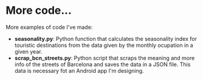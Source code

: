 # More code...
More examples of code I've made:
- **seasonality.py**: Python function that calculates the seasonality index for touristic destinations from the data given by the monthly ocupation in a given year.
- **scrap_bcn_streets.py**: Python script that scraps the meaning and more info of the streets of Barcelona and saves the data in a JSON file. This data is necessary fot an Android app I'm designing.
